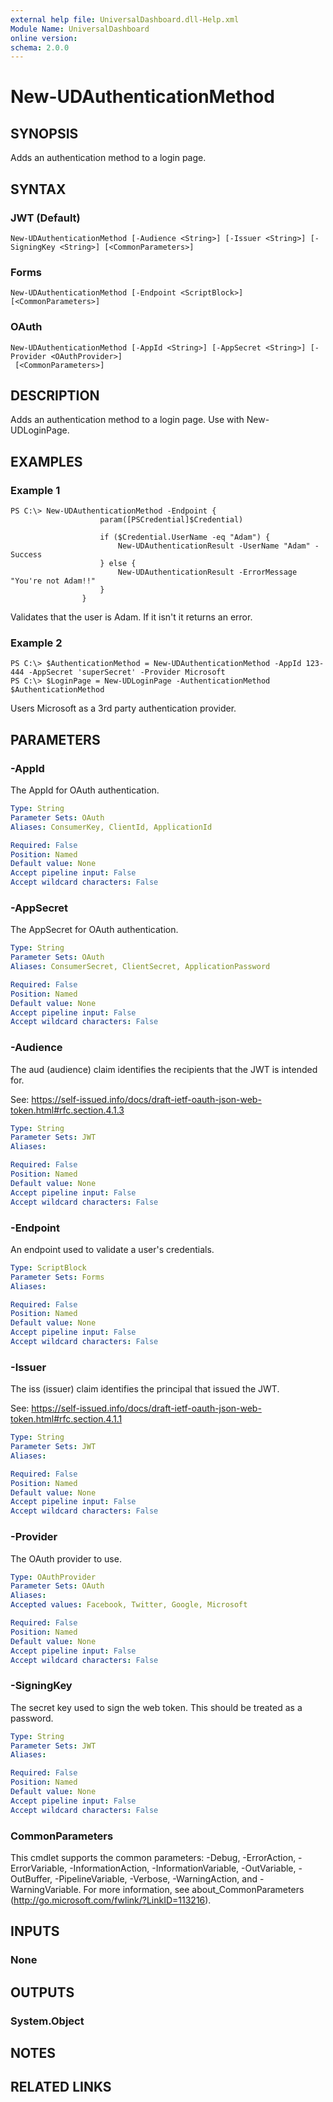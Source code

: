 ```yaml
---
external help file: UniversalDashboard.dll-Help.xml
Module Name: UniversalDashboard
online version: 
schema: 2.0.0
---
```


# New-UDAuthenticationMethod

## SYNOPSIS
Adds an authentication method to a login page.

## SYNTAX

### JWT (Default)
```
New-UDAuthenticationMethod [-Audience <String>] [-Issuer <String>] [-SigningKey <String>] [<CommonParameters>]
```

### Forms
```
New-UDAuthenticationMethod [-Endpoint <ScriptBlock>] [<CommonParameters>]
```

### OAuth
```
New-UDAuthenticationMethod [-AppId <String>] [-AppSecret <String>] [-Provider <OAuthProvider>]
 [<CommonParameters>]
```

## DESCRIPTION
Adds an authentication method to a login page. Use with New-UDLoginPage.

## EXAMPLES

### Example 1
```
PS C:\> New-UDAuthenticationMethod -Endpoint {
                    param([PSCredential]$Credential)
        
                    if ($Credential.UserName -eq "Adam") {
                        New-UDAuthenticationResult -UserName "Adam" -Success
                    } else {
                        New-UDAuthenticationResult -ErrorMessage "You're not Adam!!"
                    }
                }
```

Validates that the user is Adam. If it isn't it returns an error.

### Example 2
```
PS C:\> $AuthenticationMethod = New-UDAuthenticationMethod -AppId 123-444 -AppSecret 'superSecret' -Provider Microsoft
PS C:\> $LoginPage = New-UDLoginPage -AuthenticationMethod $AuthenticationMethod
```

Users Microsoft as a 3rd party authentication provider.

## PARAMETERS

### -AppId
The AppId for OAuth authentication.

```yaml
Type: String
Parameter Sets: OAuth
Aliases: ConsumerKey, ClientId, ApplicationId

Required: False
Position: Named
Default value: None
Accept pipeline input: False
Accept wildcard characters: False
```

### -AppSecret
The AppSecret for OAuth authentication.

```yaml
Type: String
Parameter Sets: OAuth
Aliases: ConsumerSecret, ClientSecret, ApplicationPassword

Required: False
Position: Named
Default value: None
Accept pipeline input: False
Accept wildcard characters: False
```

### -Audience
The aud (audience) claim identifies the recipients that the JWT is intended for.  

See: https://self-issued.info/docs/draft-ietf-oauth-json-web-token.html#rfc.section.4.1.3

```yaml
Type: String
Parameter Sets: JWT
Aliases: 

Required: False
Position: Named
Default value: None
Accept pipeline input: False
Accept wildcard characters: False
```

### -Endpoint
An endpoint used to validate a user's credentials.

```yaml
Type: ScriptBlock
Parameter Sets: Forms
Aliases: 

Required: False
Position: Named
Default value: None
Accept pipeline input: False
Accept wildcard characters: False
```

### -Issuer
The iss (issuer) claim identifies the principal that issued the JWT. 

See: https://self-issued.info/docs/draft-ietf-oauth-json-web-token.html#rfc.section.4.1.1

```yaml
Type: String
Parameter Sets: JWT
Aliases: 

Required: False
Position: Named
Default value: None
Accept pipeline input: False
Accept wildcard characters: False
```

### -Provider
The OAuth provider to use. 

```yaml
Type: OAuthProvider
Parameter Sets: OAuth
Aliases: 
Accepted values: Facebook, Twitter, Google, Microsoft

Required: False
Position: Named
Default value: None
Accept pipeline input: False
Accept wildcard characters: False
```

### -SigningKey
The secret key used to sign the web token. This should be treated as a password.

```yaml
Type: String
Parameter Sets: JWT
Aliases: 

Required: False
Position: Named
Default value: None
Accept pipeline input: False
Accept wildcard characters: False
```

### CommonParameters
This cmdlet supports the common parameters: -Debug, -ErrorAction, -ErrorVariable, -InformationAction, -InformationVariable, -OutVariable, -OutBuffer, -PipelineVariable, -Verbose, -WarningAction, and -WarningVariable. For more information, see about_CommonParameters (http://go.microsoft.com/fwlink/?LinkID=113216).

## INPUTS

### None

## OUTPUTS

### System.Object

## NOTES

## RELATED LINKS

